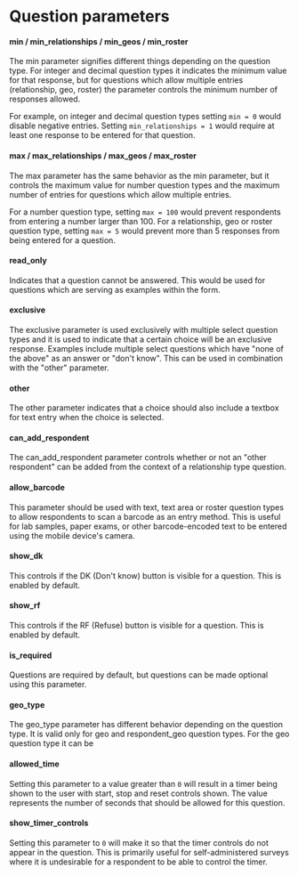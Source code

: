 # Question parameters

#### min / min_relationships / min_geos / min_roster
The min parameter signifies different things depending on the question type. For integer and decimal question types it 
indicates the minimum value for that response, but for questions which allow multiple entries (relationship, geo, 
roster) the parameter controls the minimum number of responses allowed. 

For example, on integer and decimal question types setting `min = 0` would disable negative entries. Setting 
`min_relationships = 1` would require at least one response to be entered for that question.

#### max / max_relationships / max_geos / max_roster
The max parameter has the same behavior as the min parameter, but it controls the maximum value for number question 
types and the maximum number of entries for questions which allow multiple entries.

For a number question type, setting `max = 100` would prevent respondents from entering a number larger than 100. For a 
relationship, geo or roster question type, setting `max = 5` would prevent more than 5 responses from being entered for 
a question.

#### read_only
Indicates that a question cannot be answered. This would be used for questions which are serving as examples within the 
form.

#### exclusive
The exclusive parameter is used exclusively with multiple select question types and it is used to indicate that a 
certain choice will be an exclusive response. Examples include multiple select questions which have "none of the above" 
as an answer or "don't know". This can be used in combination with the "other" parameter. 

#### other
The other parameter indicates that a choice should also include a textbox for text entry when the choice is selected.

#### can_add_respondent
The can_add_respondent parameter controls whether or not an "other respondent" can be added from the context of a 
relationship type question.

#### allow_barcode
This parameter should be used with text, text area or roster question types to allow respondents to scan a barcode as an 
entry method. This is useful for lab samples, paper exams, or other barcode-encoded text to be entered using the mobile 
device's camera.

#### show_dk
This controls if the DK (Don't know) button is visible for a question. This is enabled by default.

#### show_rf
This controls if the RF (Refuse) button is visible for a question. This is enabled by default.

#### is_required
Questions are required by default, but questions can be made optional using this parameter.

#### geo_type
The geo_type parameter has different behavior depending on the question type. It is valid only for geo and 
respondent_geo question types. For the geo question type it can be

#### allowed_time
Setting this parameter to a value greater than `0` will result in a timer being shown to the user with start,
stop and reset controls shown. The value represents the number of seconds that should be allowed for this question.

#### show_timer_controls
Setting this parameter to `0` will make it so that the timer controls do not appear in the question. This is
primarily useful for self-administered surveys where it is undesirable for a respondent to be able to control
the timer.
